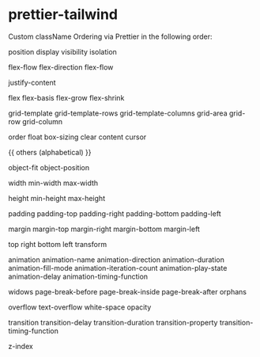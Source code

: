 # prettier-tailwind
Custom className Ordering via Prettier in the following order:

position
display
visibility
isolation

flex-flow
  flex-direction
  flex-flow

justify-content

flex
  flex-basis
  flex-grow
  flex-shrink

grid-template
  grid-template-rows
  grid-template-columns
grid-area
  grid-row
  grid-column

order
float
box-sizing
clear
content
cursor

{{ others (alphabetical) }}

object-fit
object-position

width
  min-width
  max-width

height
  min-height
  max-height

padding
  padding-top
  padding-right
  padding-bottom
  padding-left

margin
  margin-top
  margin-right
  margin-bottom
  margin-left

top
right
bottom
left
transform

animation
  animation-name
  animation-direction
  animation-duration
  animation-fill-mode
  animation-iteration-count
  animation-play-state
  animation-delay
  animation-timing-function

widows
page-break-before
page-break-inside
page-break-after
orphans

overflow
text-overflow
white-space
opacity

transition
  transition-delay
  transition-duration
  transition-property
  transition-timing-function

z-index
